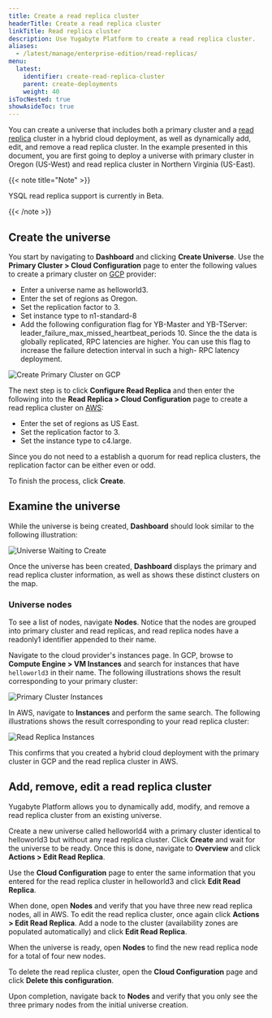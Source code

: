 ```yaml
---
title: Create a read replica cluster
headerTitle: Create a read replica cluster
linkTitle: Read replica cluster
description: Use Yugabyte Platform to create a read replica cluster.
aliases:
  - /latest/manage/enterprise-edition/read-replicas/
menu:
  latest:
    identifier: create-read-replica-cluster
    parent: create-deployments
    weight: 40
isTocNested: true
showAsideToc: true
---
```


You can create a universe that includes both a primary cluster and a [read replica](../../../architecture/docdb-replication/read-replicas) cluster in a hybrid cloud deployment, as well as dynamically add, edit, and remove a read replica cluster. In the example presented in this document, you are first going to deploy a universe with primary cluster in Oregon (US-West) and read replica cluster in Northern Virginia (US-East).

{{< note title="Note" >}}

YSQL read replica support is currently in Beta.

{{< /note >}}

## Create the universe

You start by navigating to **Dashboard** and clicking **Create Universe**. Use the **Primary Cluster > Cloud Configuration** page to enter the following values to create a primary cluster on [GCP](../../configure-yugabyte-platform/set-up-cloud-provider/gcp) provider: 

- Enter a universe name as helloworld3.
- Enter the set of regions as Oregon.
- Set the replication factor to 3.
- Set instance type to n1-standard-8
- Add the following configuration flag for YB-Master and YB-TServer: leader_failure_max_missed_heartbeat_periods 10. Since the the data is globally replicated, RPC latencies are higher. You can use this flag to increase the failure detection interval in such a high- RPC latency deployment.

![Create Primary Cluster on GCP](/images/ee/primary-cluster-creation.png)

The next step is to click **Configure Read Replica** and then enter the following into the **Read Replica > Cloud Configuration** page to create a read replica
cluster on [AWS](../../configure-yugabyte-platform/set-up-cloud-provider/aws/):

- Enter the set of regions as US East.
- Set the replication factor to 3.
- Set the instance type to c4.large.

Since you do not need to a establish a quorum for read replica clusters, the replication factor can be
either even or odd. 

To finish the process, click **Create**.

## Examine the universe

While the universe is being created, **Dashboard** should look similar to the following illustration:

![Universe Waiting to Create](/images/ee/universe-waiting.png)

Once the universe has been created, **Dashboard** displays the primary and read replica cluster information, as well as shows these distinct clusters on the map.

### Universe nodes

To see a list of nodes, navigate **Nodes**. Notice that the nodes are grouped into primary cluster and read replicas, and read replica nodes have a readonly1 identifier appended to their name.

Navigate to the cloud provider's instances page. In GCP, browse to **Compute Engine > VM Instances** and search for instances that have `helloworld3` in their name. The following illustrations shows the result corresponding to your primary cluster:

![Primary Cluster Instances](/images/ee/gcp-node-list.png)

In AWS, navigate to **Instances** and perform the same search. The following illustrations shows the result corresponding to your read replica cluster:

![Read Replica Instances](/images/ee/aws-node-list.png)

This confirms that you created a hybrid cloud deployment with the primary cluster in GCP and the read replica cluster in AWS.

## Add, remove, edit a read replica cluster

Yugabyte Platform allows you to dynamically add, modify, and remove a read replica cluster from an
existing universe. 

Create a new universe called helloworld4 with a primary cluster identical to helloworld3 but without any read replica cluster. Click **Create** and wait for the universe to be ready. Once this is done,
navigate to **Overview** and click **Actions > Edit Read Replica**.

Use the **Cloud Configuration** page to enter the same information that you entered for the
read replica cluster in helloworld3 and click **Edit Read Replica**.

When done, open **Nodes** and verify that you have three new read replica nodes, all in AWS.
To edit the read replica cluster, once again click **Actions > Edit Read Replica**. Add a
node to the cluster (availability zones are populated automatically) and click
**Edit Read Replica**.

When the universe is ready, open **Nodes** to find the new read replica node for a
total of four new nodes.

To delete the read replica cluster, open the **Cloud Configuration** page and click **Delete
this configuration**.

Upon completion, navigate back to **Nodes** and verify that you only see the three primary nodes from the initial universe creation.
